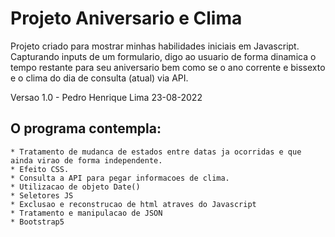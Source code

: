 # Projeto Aniversario e Clima
Projeto criado para mostrar minhas habilidades iniciais em Javascript. 
Capturando inputs de um formulario, digo ao usuario de forma dinamica o tempo 
restante para seu aniversario bem como se o ano corrente e bissexto e o clima do 
dia de consulta (atual) via API. 

Versao 1.0 - Pedro Henrique Lima 23-08-2022
## O programa contempla:

    * Tratamento de mudanca de estados entre datas ja ocorridas e que ainda virao de forma independente.
    * Efeito CSS.
    * Consulta a API para pegar informacoes de clima.
    * Utilizacao de objeto Date()
    * Seletores JS
    * Exclusao e reconstrucao de html atraves do Javascript
    * Tratamento e manipulacao de JSON
    * Bootstrap5
